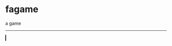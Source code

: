 # fagame
a game

***

<script id="scripts" src="include.js"></script>
<canvas width="320" height="240" style="border:1px solid black;" id="canvas"></canvas>
<script>
include("./script");
run("TheApp");
</script>
